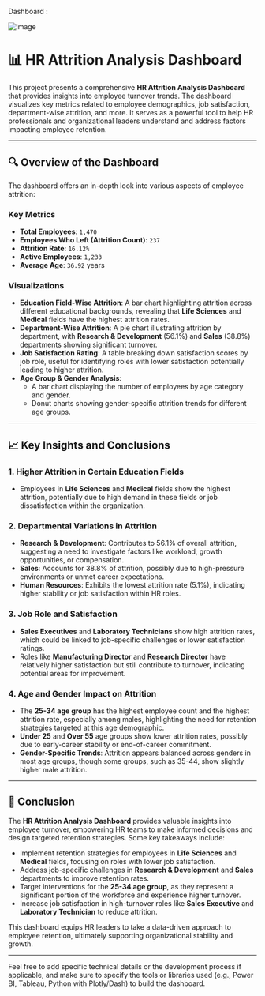 Dashboard : 

![image](https://github.com/user-attachments/assets/accfbbed-c53a-4fea-980e-a507a21fcdaa)



# 📊 HR Attrition Analysis Dashboard

This project presents a comprehensive **HR Attrition Analysis Dashboard** that provides insights into employee turnover trends. The dashboard visualizes key metrics related to employee demographics, job satisfaction, department-wise attrition, and more. It serves as a powerful tool to help HR professionals and organizational leaders understand and address factors impacting employee retention.

---

## 🔍 Overview of the Dashboard

The dashboard offers an in-depth look into various aspects of employee attrition:

### Key Metrics
- **Total Employees**: `1,470`
- **Employees Who Left (Attrition Count)**: `237`
- **Attrition Rate**: `16.12%`
- **Active Employees**: `1,233`
- **Average Age**: `36.92` years

### Visualizations
- **Education Field-Wise Attrition**: A bar chart highlighting attrition across different educational backgrounds, revealing that **Life Sciences** and **Medical** fields have the highest attrition rates.
- **Department-Wise Attrition**: A pie chart illustrating attrition by department, with **Research & Development** (56.1%) and **Sales** (38.8%) departments showing significant turnover.
- **Job Satisfaction Rating**: A table breaking down satisfaction scores by job role, useful for identifying roles with lower satisfaction potentially leading to higher attrition.
- **Age Group & Gender Analysis**: 
  - A bar chart displaying the number of employees by age category and gender.
  - Donut charts showing gender-specific attrition trends for different age groups.

---

## 📈 Key Insights and Conclusions

### 1. Higher Attrition in Certain Education Fields
   - Employees in **Life Sciences** and **Medical** fields show the highest attrition, potentially due to high demand in these fields or job dissatisfaction within the organization.

### 2. Departmental Variations in Attrition
   - **Research & Development**: Contributes to 56.1% of overall attrition, suggesting a need to investigate factors like workload, growth opportunities, or compensation.
   - **Sales**: Accounts for 38.8% of attrition, possibly due to high-pressure environments or unmet career expectations.
   - **Human Resources**: Exhibits the lowest attrition rate (5.1%), indicating higher stability or job satisfaction within HR roles.

### 3. Job Role and Satisfaction
   - **Sales Executives** and **Laboratory Technicians** show high attrition rates, which could be linked to job-specific challenges or lower satisfaction ratings.
   - Roles like **Manufacturing Director** and **Research Director** have relatively higher satisfaction but still contribute to turnover, indicating potential areas for improvement.

### 4. Age and Gender Impact on Attrition
   - The **25-34 age group** has the highest employee count and the highest attrition rate, especially among males, highlighting the need for retention strategies targeted at this age demographic.
   - **Under 25** and **Over 55** age groups show lower attrition rates, possibly due to early-career stability or end-of-career commitment.
   - **Gender-Specific Trends**: Attrition appears balanced across genders in most age groups, though some groups, such as 35-44, show slightly higher male attrition.

---

## 📌 Conclusion

The **HR Attrition Analysis Dashboard** provides valuable insights into employee turnover, empowering HR teams to make informed decisions and design targeted retention strategies. Some key takeaways include:

- Implement retention strategies for employees in **Life Sciences** and **Medical** fields, focusing on roles with lower job satisfaction.
- Address job-specific challenges in **Research & Development** and **Sales** departments to improve retention rates.
- Target interventions for the **25-34 age group**, as they represent a significant portion of the workforce and experience higher turnover.
- Increase job satisfaction in high-turnover roles like **Sales Executive** and **Laboratory Technician** to reduce attrition.

This dashboard equips HR leaders to take a data-driven approach to employee retention, ultimately supporting organizational stability and growth.

---

Feel free to add specific technical details or the development process if applicable, and make sure to specify the tools or libraries used (e.g., Power BI, Tableau, Python with Plotly/Dash) to build the dashboard.
